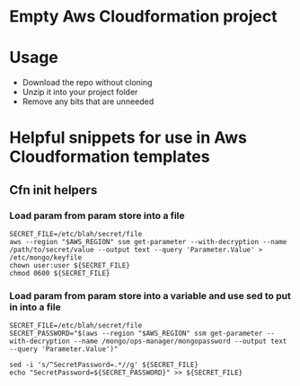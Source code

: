 # Empty Aws Cloudformation project

# Usage

* Download the repo without cloning
* Unzip it into your project folder
* Remove any bits that are unneeded


# Helpful snippets for use in Aws Cloudformation templates

## Cfn init helpers

### Load param from param store into a file
```
SECRET_FILE=/etc/blah/secret/file
aws --region "$AWS_REGION" ssm get-parameter --with-decryption --name /path/to/secret/value --output text --query 'Parameter.Value' > /etc/mongo/keyfile
chown user:user ${SECRET_FILE}
chmod 0600 ${SECRET_FILE}
```

### Load param from param store into a variable and use sed to put in into a file
```
SECRET_FILE=/etc/blah/secret/file
SECRET_PASSWORD="$(aws --region "$AWS_REGION" ssm get-parameter --with-decryption --name /mongo/ops-manager/mongopassword --output text --query 'Parameter.Value')"

sed -i 's/^SecretPassword=.*//g' ${SECRET_FILE}
echo "SecretPassword=${SECRET_PASSWORD}" >> ${SECRET_FILE}
```
